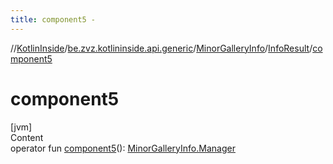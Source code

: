 ```yaml
---
title: component5 -
---
```

//[KotlinInside](../../../index.md)/[be.zvz.kotlininside.api.generic](../../index.md)/[MinorGalleryInfo](../index.md)/[InfoResult](index.md)/[component5](component5.md)



# component5  
[jvm]  
Content  
operator fun [component5](component5.md)(): [MinorGalleryInfo.Manager](../-manager/index.md)  



